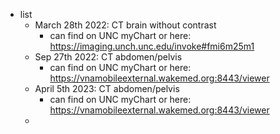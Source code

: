 - list
    - March 28th 2022: CT brain without contrast
        - can find on UNC myChart or here: https://imaging.unch.unc.edu/invoke#fmi6m25m1
    - Sep 27th 2022: CT abdomen/pelvis
        - can find on UNC myChart or here: https://vnamobileexternal.wakemed.org:8443/viewer
    - April 5th 2023: CT abdomen/pelvis
        - can find on UNC myChart or here: https://vnamobileexternal.wakemed.org:8443/viewer
    - 